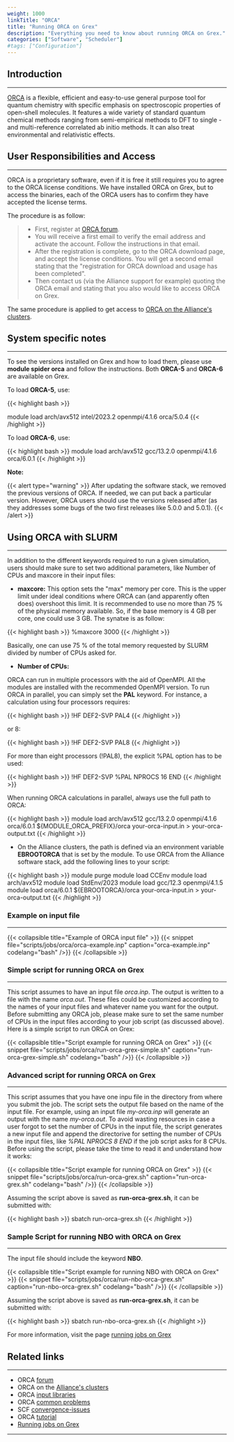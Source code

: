 ```yaml
---
weight: 1000
linkTitle: "ORCA"
title: "Running ORCA on Grex"
description: "Everything you need to know about running ORCA on Grex."
categories: ["Software", "Scheduler"]
#tags: ["Configuration"]
---
```


## Introduction
---

[ORCA](http://cec.mpg.de/forum/) is a flexible, efficient and easy-to-use general purpose tool for quantum chemistry with specific emphasis on spectroscopic properties of open-shell  molecules. It features a wide variety of standard quantum chemical methods ranging from semi-empirical methods to DFT to single - and multi-reference correlated ab initio methods. It can also treat environmental and relativistic effects.

## User Responsibilities and Access
---

ORCA is a proprietary software, even if it is free it still requires you to agree to the ORCA license conditions. We have installed ORCA on Grex, but to access the binaries, each of the ORCA users has to confirm they have accepted the license terms.

The procedure is as follow: 
> * First, register at [ORCA forum](https://orcaforum.kofo.mpg.de/). 
> * You will receive a first email to verify the email address and activate the account. Follow the instructions in that email.
> * After the registration is complete, go to the ORCA download page, and accept the license conditions. You will get a second email stating that the "registration for ORCA download and usage has been completed".
> * Then contact us (via the Alliance support for example) quoting the ORCA email and stating that you also would like to access ORCA on Grex. 

The same procedure is applied to get access to [ORCA on the Alliance's clusters](https://docs.alliancecan.ca/wiki/ORCA).

## System specific notes
---

To see the versions installed on Grex and how to load them, please use **module spider orca** and follow the instructions. Both **ORCA-5** and **ORCA-6** are available on Grex.

To load **ORCA-5**, use:

{{< highlight bash >}}

module load arch/avx512  intel/2023.2  openmpi/4.1.6 orca/5.0.4
{{< /highlight >}}

To load **ORCA-6**, use:

{{< highlight bash >}}
module load arch/avx512  gcc/13.2.0  openmpi/4.1.6 orca/6.0.1
{{< /highlight >}}

**Note:**

{{< alert type="warning" >}}
After updating the software stack, we removed the previous versions of ORCA. If needed, we can put back a particular version. However, ORCA users should use the versions released after (as they addresses some bugs of the two first releases like 5.0.0 and 5.0.1).
{{< /alert >}}

## Using ORCA with SLURM
---

In addition to the different keywords required to run a given simulation, users should make sure to set two additional parameters, like Number of CPUs and maxcore in their input files:

* __maxcore:__
This option sets the "max" memory per core. This is the upper limit under ideal conditions where ORCA can (and apparently often does) overshoot this limit. It is recommended to use no more than 75 % of the physical memory available. So, if the base memory is 4 GB per core, one could use 3 GB. The synatxe is as follow:

{{< highlight bash >}}
%maxcore 3000
{{< /highlight >}}

Basically, one can use 75 % of the total memory requested by SLURM divided by number of CPUs asked for.

* __Number of CPUs:__

ORCA can run in multiple processors with the aid of OpenMPI. All the modules are installed with the recommended OpenMPI version. To run ORCA in parallel, you can simply set the __PAL__ keyword. For instance, a calculation using four processors requires:

{{< highlight bash >}}
!HF DEF2-SVP PAL4
{{< /highlight >}}

or 8:

{{< highlight bash >}}
!HF DEF2-SVP PAL8
{{< /highlight >}}

For more than eight processors (!PAL8), the explicit %PAL option has to be used:

{{< highlight bash >}}
!HF DEF2-SVP
%PAL NPROCS 16 END
{{< /highlight >}}

When running ORCA calculations in parallel, always use the full path to ORCA:

{{< highlight bash >}}
module load arch/avx512  gcc/13.2.0  openmpi/4.1.6 orca/6.0.1
${MODULE_ORCA_PREFIX}/orca your-orca-input.in > your-orca-output.txt
{{< /highlight >}}

* On the Alliance clusters, the path is defined via an environment variable __EBROOTORCA__ that is set by the module. To use ORCA from the Alliance software stack, add the following lines to your script:

{{< highlight bash >}}
module purge
module load CCEnv
module load arch/avx512 
module load StdEnv/2023
module load gcc/12.3  openmpi/4.1.5
module load orca/6.0.1
${EBROOTORCA}/orca your-orca-input.in > your-orca-output.txt
{{< /highlight >}}

### Example on input file
---

{{< collapsible title="Example of ORCA input file" >}}
{{< snippet
    file="scripts/jobs/orca/orca-example.inp"
    caption="orca-example.inp"
    codelang="bash"
/>}}
{{< /collapsible >}}

### Simple script for running ORCA on Grex
---

This script assumes to have an input file _orca.inp_. The output is written to a file with the name _orca.out_. These files could be customized according to the names of your input files and whatever name you want for the output. Before submitting any ORCA job, please make sure to set the same number of CPUs in the input files according to your job script (as discussed above).
Here is a simple script to run ORCA on Grex:

{{< collapsible title="Script example for running ORCA on Grex" >}}
{{< snippet
    file="scripts/jobs/orca/run-orca-grex-simple.sh"
    caption="run-orca-grex-simple.sh"
    codelang="bash"
/>}}
{{< /collapsible >}}

### Advanced script for running ORCA on Grex
---

This script assumes that you have one inpu file in the directory from where you submit the job. The script sets the output file based on the name of the input file. For example, using an input file _my-orca.inp_ will generate an output with the name _my-orca.out_. To avoid wasting resources in case a user forgot to set the number of CPUs in the input file, the script generates a new input file and append the directorive for setting the number of CPUs in the input files, like _%PAL NPROCS 8 END_ if the job script asks for 8 CPUs. Before using the script, please take the time to read it and understand how it works:

{{< collapsible title="Script example for running ORCA on Grex" >}}
{{< snippet
    file="scripts/jobs/orca/run-orca-grex.sh"
    caption="run-orca-grex.sh"
    codelang="bash"
/>}}
{{< /collapsible >}}

Assuming the script above is saved as __run-orca-grex.sh__, it can be submitted with:

{{< highlight bash >}}
sbatch run-orca-grex.sh
{{< /highlight >}}

### Sample Script for running NBO with ORCA on Grex
---

The input file should include the keyword **NBO**.

{{< collapsible title="Script example for running NBO with ORCA on Grex" >}}
{{< snippet
    file="scripts/jobs/orca/run-nbo-orca-grex.sh"
    caption="run-nbo-orca-grex.sh"
    codelang="bash"
/>}}
{{< /collapsible >}}

Assuming the script above is saved as __run-orca-grex.sh__, it can be submitted with:

{{< highlight bash >}}
sbatch run-nbo-orca-grex.sh
{{< /highlight >}}

For more information, visit the page [running jobs on Grex](running-jobs)

## Related links
---

* ORCA [forum](http://cec.mpg.de/forum/)
* ORCA on the [Alliance's clusters](https://docs.alliancecan.ca/wiki/ORCA)
* ORCA [input libraries](https://sites.google.com/site/orcainputlibrary/home)
* ORCA [common problems](https://sites.google.com/site/orcainputlibrary/orca-common-problems)
* SCF [convergence-issues](https://sites.google.com/site/orcainputlibrary/scf-convergence-issues)
* ORCA [tutorial](https://www.orcasoftware.de/tutorials_orca/)
* [Running jobs on Grex](running-jobs)
 
---

<!-- {{< treeview display="tree" />}} -->

<!-- Changes and update:
* Last reviewed on: Apr 26, 2024.
-->

